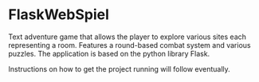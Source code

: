 # FlaskWebSpiel
Text adventure game that allows the player to explore various sites each representing a room.
Features a round-based combat system and various puzzles. 
The application is based on the python library Flask.


Instructions on how to get the project running will follow eventually.
